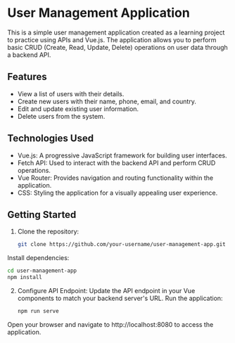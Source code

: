 # User Management Application

This is a simple user management application created as a learning project to practice using APIs and Vue.js. The application allows you to perform basic CRUD (Create, Read, Update, Delete) operations on user data through a backend API.

## Features

- View a list of users with their details.
- Create new users with their name, phone, email, and country.
- Edit and update existing user information.
- Delete users from the system.

## Technologies Used

- Vue.js: A progressive JavaScript framework for building user interfaces.
- Fetch API: Used to interact with the backend API and perform CRUD operations.
- Vue Router: Provides navigation and routing functionality within the application.
- CSS: Styling the application for a visually appealing user experience.

## Getting Started

1. Clone the repository:

   ```bash
   git clone https://github.com/your-username/user-management-app.git
Install dependencies:
   ```bash
   cd user-management-app
   npm install
   ```


2. Configure API Endpoint:
Update the API endpoint in your Vue components to match your backend server's URL.
Run the application:

   ```bash
   npm run serve
   ```
Open your browser and navigate to http://localhost:8080 to access the application.
